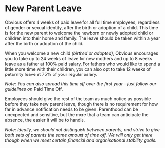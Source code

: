 # New Parent Leave

Obvious offers 4 weeks of paid leave for all full time employees, regardless of gender or sexual identity, after the birth or adoption of a child. This time is for the new parent to welcome the newborn or newly adopted child or children into their home and family. The leave should be taken within a year after the birth or adoption of the child.

When you welcome a new child *(birthed or adopted)*, Obvious encourages you to take up to 24 weeks of leave for new mothers and up to 8 weeks leave as a father at 100% paid salary. For fathers who would like to spend a little more time with their children, you can also opt to take 12 weeks of paternity leave at 75% of your regular salary.

*Note: You can also spread this time off over the first year - just follow our guidelines on* Paid Time Off.

Employees should give the rest of the team as much notice as possible before they take new parent leave, though there is no requirement for how far in advance notification needs to be given. Parenthood can be unexpected and sensitive, but the more that a team can anticipate the absence, the easier it will be to handle.

*Note: Ideally, we should not distinguish between parents, and strive to give both sets of parents the same amount of time off. We will only get there though when we meet certain financial and organisational stability goals.*